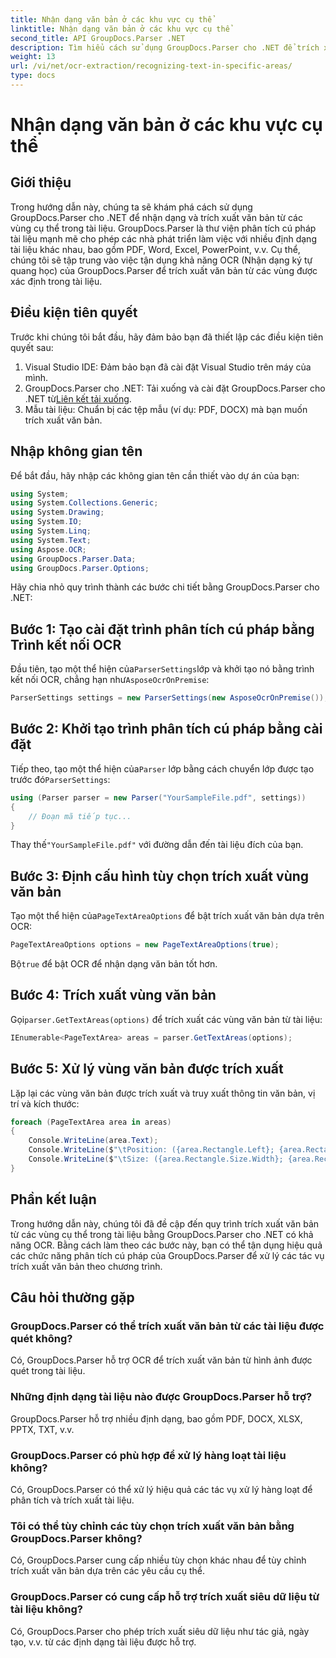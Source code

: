 ```yaml
---
title: Nhận dạng văn bản ở các khu vực cụ thể
linktitle: Nhận dạng văn bản ở các khu vực cụ thể
second_title: API GroupDocs.Parser .NET
description: Tìm hiểu cách sử dụng GroupDocs.Parser cho .NET để trích xuất văn bản từ các khu vực cụ thể trong tài liệu có khả năng OCR.
weight: 13
url: /vi/net/ocr-extraction/recognizing-text-in-specific-areas/
type: docs
---
```

# Nhận dạng văn bản ở các khu vực cụ thể

## Giới thiệu
Trong hướng dẫn này, chúng ta sẽ khám phá cách sử dụng GroupDocs.Parser cho .NET để nhận dạng và trích xuất văn bản từ các vùng cụ thể trong tài liệu. GroupDocs.Parser là thư viện phân tích cú pháp tài liệu mạnh mẽ cho phép các nhà phát triển làm việc với nhiều định dạng tài liệu khác nhau, bao gồm PDF, Word, Excel, PowerPoint, v.v. Cụ thể, chúng tôi sẽ tập trung vào việc tận dụng khả năng OCR (Nhận dạng ký tự quang học) của GroupDocs.Parser để trích xuất văn bản từ các vùng được xác định trong tài liệu.
## Điều kiện tiên quyết
Trước khi chúng tôi bắt đầu, hãy đảm bảo bạn đã thiết lập các điều kiện tiên quyết sau:
1. Visual Studio IDE: Đảm bảo bạn đã cài đặt Visual Studio trên máy của mình.
2.  GroupDocs.Parser cho .NET: Tải xuống và cài đặt GroupDocs.Parser cho .NET từ[Liên kết tải xuống](https://releases.groupdocs.com/parser/net/).
3. Mẫu tài liệu: Chuẩn bị các tệp mẫu (ví dụ: PDF, DOCX) mà bạn muốn trích xuất văn bản.

## Nhập không gian tên
Để bắt đầu, hãy nhập các không gian tên cần thiết vào dự án của bạn:
```csharp
using System;
using System.Collections.Generic;
using System.Drawing;
using System.IO;
using System.Linq;
using System.Text;
using Aspose.OCR;
using GroupDocs.Parser.Data;
using GroupDocs.Parser.Options;
```

Hãy chia nhỏ quy trình thành các bước chi tiết bằng GroupDocs.Parser cho .NET:
## Bước 1: Tạo cài đặt trình phân tích cú pháp bằng Trình kết nối OCR
 Đầu tiên, tạo một thể hiện của`ParserSettings`lớp và khởi tạo nó bằng trình kết nối OCR, chẳng hạn như`AsposeOcrOnPremise`:
```csharp
ParserSettings settings = new ParserSettings(new AsposeOcrOnPremise());
```
## Bước 2: Khởi tạo trình phân tích cú pháp bằng cài đặt
 Tiếp theo, tạo một thể hiện của`Parser` lớp bằng cách chuyển lớp được tạo trước đó`ParserSettings`:
```csharp
using (Parser parser = new Parser("YourSampleFile.pdf", settings))
{
    // Đoạn mã tiếp tục...
}
```
 Thay thế`"YourSampleFile.pdf"` với đường dẫn đến tài liệu đích của bạn.
## Bước 3: Định cấu hình tùy chọn trích xuất vùng văn bản
 Tạo một thể hiện của`PageTextAreaOptions` để bật trích xuất văn bản dựa trên OCR:
```csharp
PageTextAreaOptions options = new PageTextAreaOptions(true);
```
 Bộ`true` để bật OCR để nhận dạng văn bản tốt hơn.
## Bước 4: Trích xuất vùng văn bản
 Gọi`parser.GetTextAreas(options)` để trích xuất các vùng văn bản từ tài liệu:
```csharp
IEnumerable<PageTextArea> areas = parser.GetTextAreas(options);
```
## Bước 5: Xử lý vùng văn bản được trích xuất
Lặp lại các vùng văn bản được trích xuất và truy xuất thông tin văn bản, vị trí và kích thước:
```csharp
foreach (PageTextArea area in areas)
{
    Console.WriteLine(area.Text);
    Console.WriteLine($"\tPosition: ({area.Rectangle.Left}; {area.Rectangle.Top})");
    Console.WriteLine($"\tSize: ({area.Rectangle.Size.Width}; {area.Rectangle.Size.Height})");
}
```

## Phần kết luận
Trong hướng dẫn này, chúng tôi đã đề cập đến quy trình trích xuất văn bản từ các vùng cụ thể trong tài liệu bằng GroupDocs.Parser cho .NET có khả năng OCR. Bằng cách làm theo các bước này, bạn có thể tận dụng hiệu quả các chức năng phân tích cú pháp của GroupDocs.Parser để xử lý các tác vụ trích xuất văn bản theo chương trình.

## Câu hỏi thường gặp
### GroupDocs.Parser có thể trích xuất văn bản từ các tài liệu được quét không?
Có, GroupDocs.Parser hỗ trợ OCR để trích xuất văn bản từ hình ảnh được quét trong tài liệu.
### Những định dạng tài liệu nào được GroupDocs.Parser hỗ trợ?
GroupDocs.Parser hỗ trợ nhiều định dạng, bao gồm PDF, DOCX, XLSX, PPTX, TXT, v.v.
### GroupDocs.Parser có phù hợp để xử lý hàng loạt tài liệu không?
Có, GroupDocs.Parser có thể xử lý hiệu quả các tác vụ xử lý hàng loạt để phân tích và trích xuất tài liệu.
### Tôi có thể tùy chỉnh các tùy chọn trích xuất văn bản bằng GroupDocs.Parser không?
Có, GroupDocs.Parser cung cấp nhiều tùy chọn khác nhau để tùy chỉnh trích xuất văn bản dựa trên các yêu cầu cụ thể.
### GroupDocs.Parser có cung cấp hỗ trợ trích xuất siêu dữ liệu từ tài liệu không?
Có, GroupDocs.Parser cho phép trích xuất siêu dữ liệu như tác giả, ngày tạo, v.v. từ các định dạng tài liệu được hỗ trợ.
